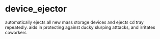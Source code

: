# device_ejector
automatically ejects all new mass storage devices and ejects cd tray repeatedly. 
aids in protecting against ducky slurping atttacks, and irritates coworkers
